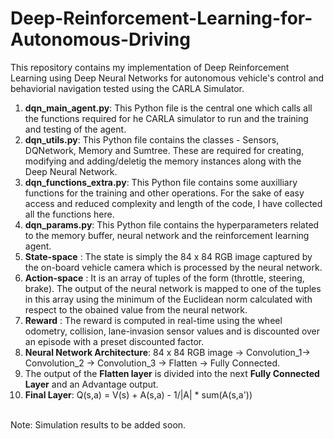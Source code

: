 # Deep-Reinforcement-Learning-for-Autonomous-Driving
This repository contains my implementation of Deep Reinforcement Learning using Deep Neural Networks for autonomous vehicle's control and behaviorial navigation tested using the CARLA Simulator. </br>
1. **dqn_main_agent.py**: This Python file is the central one which calls all the functions required for he CARLA simulator to run and the training and testing of the agent.  
2. **dqn_utils.py**: This Python file contains the classes - Sensors, DQNetwork, Memory and Sumtree. These are required for creating, modifying and adding/deletig the memory instances along with the Deep Neural Network.
3. **dqn_functions_extra.py**: This Python file contains some auxilliary functions for the training and other operations. For the sake of easy access and reduced complexity and length of the code, I have collected all the functions here.
4. **dqn_params.py**: This Python file contains the hyperparameters related to the memory buffer, neural network and the reinforcement learning agent.
5. __State-space__ : The state is simply the 84 x 84 RGB image captured by the on-board vehicle camera which is processed by the neural network.
6. __Action-space__ : It is an array of tuples of the form (throttle, steering, brake). The output of the neural network is mapped to one of the tuples in this array using the minimum of the Euclidean norm calculated with respect to the obained value from the neural network.
7. __Reward__ : The reward is computed in real-time using the wheel odometry, collision, lane-invasion sensor values and is discounted over an episode with a preset discounted factor.
8. __Neural Network Architecture__: 84 x 84 RGB image -> Convolution_1-> Convolution_2 -> Convolution_3 -> Flatten -> Fully Connected.
9. The output of the __Flatten layer__ is divided into the next __Fully Connected Layer__ and an Advantage output.
10. __Final Layer__: Q(s,a) = V(s) + A(s,a) - 1/|A| * sum(A(s,a'))
</br>
Note: Simulation results to be added soon.
</br>

